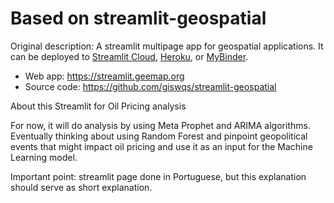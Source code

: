 # Based on streamlit-geospatial

Original description:
A streamlit multipage app for geospatial applications. It can be deployed to [Streamlit Cloud](https://streamlit.io/cloud), [Heroku](https://heroku.com/), or [MyBinder](https://mybinder.org/).
- Web app: <https://streamlit.geemap.org>
- Source code: <https://github.com/giswqs/streamlit-geospatial>

About this Streamlit for Oil Pricing analysis

For now, it will do analysis by using Meta Prophet and ARIMA algorithms.
Eventually thinking about using Random Forest and pinpoint geopolitical events that might impact oil pricing and use it as an input for the Machine Learning model.

Important point: streamlit page done in Portuguese, but this explanation should serve as short explanation.
